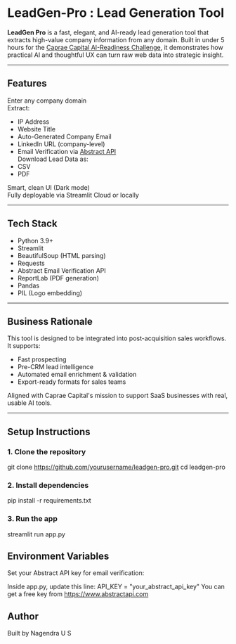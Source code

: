 # LeadGen-Pro : Lead Generation Tool

**LeadGen Pro** is a fast, elegant, and AI-ready lead generation tool that extracts high-value company information from any domain. Built in under 5 hours for the [Caprae Capital AI-Readiness Challenge](https://www.saasquatchleads.com), it demonstrates how practical AI and thoughtful UX can turn raw web data into strategic insight.

---

## Features

Enter any company domain  
Extract:
- IP Address  
- Website Title  
- Auto-Generated Company Email  
- LinkedIn URL (company-level)  
- Email Verification via [Abstract API](https://www.abstractapi.com/email-verification-api)  
Download Lead Data as:
- CSV  
- PDF  

Smart, clean UI (Dark mode)  
Fully deployable via Streamlit Cloud or locally  

---

## Tech Stack

- Python 3.9+
- Streamlit
- BeautifulSoup (HTML parsing)
- Requests
- Abstract Email Verification API
- ReportLab (PDF generation)
- Pandas
- PIL (Logo embedding)

---

## Business Rationale

This tool is designed to be integrated into post-acquisition sales workflows. It supports:
- Fast prospecting
- Pre-CRM lead intelligence
- Automated email enrichment & validation
- Export-ready formats for sales teams

Aligned with Caprae Capital's mission to support SaaS businesses with real, usable AI tools.

---

## Setup Instructions

### 1. Clone the repository
git clone https://github.com/yourusername/leadgen-pro.git
cd leadgen-pro

### 2. Install dependencies
pip install -r requirements.txt

### 3. Run the app
streamlit run app.py

## Environment Variables
Set your Abstract API key for email verification:

Inside app.py, update this line:
API_KEY = "your_abstract_api_key"
You can get a free key from https://www.abstractapi.com

## Author
Built by Nagendra U S


